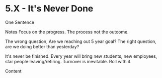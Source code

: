 # 5.X - It's Never Done

One Sentence

Notes
Focus on the progress. The process not the outcome. 

The wrong question, Are we reaching out 5 year goal?
The right question, are we doing better than yesterday?

It's never be finished. Every year will bring new students, new employees, star people leaving/retiring. Turnover is inevitable. Roll with it. 

Content